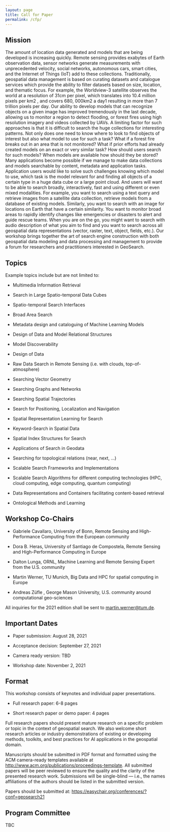 ```yaml
---
layout: page
title: Call for Paper
permalink: /cfp/
---
```

## Mission

The amount of location data generated and models that are being developed is
increasing quickly. Remote sensing provides exabytes of Earth observation data,
sensor networks generate measurements with unprecedented velocity, social
networks, autonomous cars, smart cities, and the Internet of Things (IoT) add to
these collections. Traditionally, geospatial data management is based on
curating datasets and catalogue services which provide the ability to filter
datasets based on size, location, and thematic focus. For example, the
Worldview-3 satellite observes the world at a resolution of 31cm per pixel,
which translates into 10.4 million pixels per km2 , and covers 680, 000km2 a
day1 resulting in more than 7 trillion pixels per day. Our ability to develop
models that can recognize objects on a given image has improved tremendously in
the last decade, allowing us to monitor a region to detect flooding, or forest
fires using high resolution imagery and videos collected by UAVs. A limiting
factor for such approaches is that it is difficult to search the huge
collections for interesting patterns. Not only does one need to know where to
look to find objects of interest but also what model to use for such a task?
What if a forest fire breaks out in an area that is not monitored? What if prior
efforts had already created models on an exact or very similar task? How should
users search for such models? When models are available how should they be
stored? Many applications become possible if we manage to make data collections
and models searchable by content, metadata and application tasks. Application
users would like to solve such challenges knowing which model to use, which task
is the model relevant for and finding all objects of a certain type in a huge
data cube or a large point cloud. And users will want to be able to search
broadly, interactively, fast and using different or even mixed modalities. For
example, you want to search using a text query and retrieve images from a
satellite data collection, retrieve models from a database of existing models.
Similarly, you want to search with an image for locations on Earth that have a
certain similarity. You want to monitor broad areas to rapidly identify changes
like emergencies or disasters to alert and guide rescue teams. When you are on
the go, you might want to search with audio description of what you aim to find
and you want to search across all geospatial data representations (vector,
raster, text, object, fields, etc.). Our workshop brings together the art of
search engine construction with both geospatial data modeling and data
processing and management to provide a forum for researchers and practitioners
interested in GeoSearch.

## **Topics**

Example topics include but are not limited to:

-   Multimedia Information Retrieval

-   Search in Large Spatio-temporal Data Cubes

-   Spatio-temporal Search Interfaces

-   Broad Area Search

-   Metadata design and cataloguing of Machine Learning Models

-   Design of Data and Model Relational Structures

-   Model Discoverability

-   Design of Data

-   Raw Data Search in Remote Sensing (i.e. with clouds, top-of-atmosphere)

-   Searching Vector Geometry

-   Searching Graphs and Networks

-   Searching Spatial Trajectories

-   Search for Positioning, Localization and Navigation

-   Spatial Representation Learning for Search

-   Keyword-Search in Spatial Data

-   Spatial Index Structures for Search

-   Applications of Search in Geodata

-   Searching for topological relations (near, next, ...)

-   Scalable Search Frameworks and Implementations

-   Scalable Search Algorithms for different computing technologies (HPC, cloud
    computing, edge computing, quantum computing)

-   Data Representations and Containers facilitating content-based retrieval

-   Ontological Methods and Learning

## **Workshop Co-Chairs**

-   Gabriele Cavallaro, University of Bonn, Remote Sensing and High-Performance
    Computing from the European community

-   Dora B. Heras, University of Santiago de Compostela, Remote Sensing and
    High-Performance Computing in Europe

-   Dalton Lunga, ORNL, Machine Learning and Remote Sensing Expert from the U.S.
    community

-   Martin Werner, TU Munich, Big Data and HPC for spatial computing in Europe

-   Andreas Züfle , George Mason University, U.S. community around computational
    geo-sciences

All inquiries for the 2021 edition shall be sent to
[martin.werner@tum.de](mailto:martin.werner@tum.de).

## **Important Dates**

-   Paper submission: August 28, 2021

-   Acceptance decision: September 27, 2021

-   Camera ready version: TBD

-   Workshop date: November 2, 2021

## **Format**

This workshop consists of keynotes and individual paper presentations.

-   Full research paper: 6-8 pages

-   Short research paper or demo paper: 4 pages

Full research papers should present mature research on a specific problem or
topic in the context of geospatial search. We also welcome short research
articles or industry demonstrations of existing or developing methods, toolkits,
and best practices for AI applications in the geospatial domain.

Manuscripts should be submitted in PDF format and formatted using the ACM
camera-ready templates available at
<http://www.acm.org/publications/proceedings-template>. All submitted papers
will be peer reviewed to ensure the quality and the clarity of the presented
research work. Submissions will be single-blind — i.e., the names affiliations
of the authors should be listed in the submitted version.

Papers should be submitted at: https://easychair.org/conferences/?conf=geosearch21

## **Program Committee**

TBC
